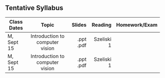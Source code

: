 
## **Tentative** Syllabus

| Class Dates   | Topic                 | Slides  | Reading | Homework/Exam |
| ------------- |:---------------------:| -------:| -------:| ------------: |
| M, Sept 15    | Introduction to computer vision | .ppt .pdf | Szeliski 1 | |
| M, Sept 15    | Introduction to computer vision | .ppt .pdf | Szeliski 1 | |

